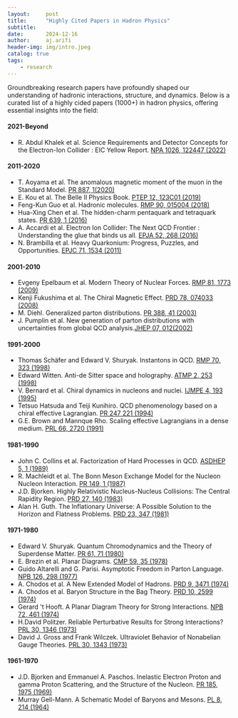```yaml
---
layout:     post
title:      "Highly Cited Papers in Hadron Physics"
subtitle:   
date:       2024-12-16
author:     aj.arifi
header-img: img/intro.jpeg
catalog: true
tags:
    - research
---
```



Groundbreaking research papers have profoundly shaped our understanding of hadronic interactions, structure, and dynamics. 
Below is a curated list of a highly cided papers (1000+) in hadron physics, offering essential insights into the field:

#### 2021-Beyond
- R. Abdul Khalek et al. Science Requirements and Detector Concepts for the Electron-Ion Collider : EIC Yellow Report. [NPA 1026, 122447 (2022)](https://doi.org/10.1016/j.nuclphysa.2022.122447)

#### 2011-2020
- T. Aoyama et al. The anomalous magnetic moment of the muon in the Standard Model. [PR 887, 1(2020)](https://doi.org/10.1016/j.physrep.2020.07.006)
- E. Kou et al. The Belle II Physics Book. [PTEP 12, 123C01 (2019)](https://doi.org/10.1093/ptep/ptz106)
- Feng-Kun Guo et al. Hadronic molecules. [RMP 90, 015004 (2018)](https://doi.org/10.1103/RevModPhys.90.015004)
- Hua-Xing Chen et al. The hidden-charm pentaquark and tetraquark states. [PR 639, 1 (2016)](https://doi.org/10.1016/j.physrep.2016.05.004)
- A. Accardi et al. Electron Ion Collider: The Next QCD Frontier : Understanding the glue that binds us all. [EPJA 52, 268 (2016)](https://doi.org/10.1140/epja/i2016-16268-9)
- N. Brambilla et al. Heavy Quarkonium: Progress, Puzzles, and Opportunities. [EPJC 71, 1534 (2011)](https://doi.org/10.1140/epjc/s10052-010-1534-9)

#### 2001-2010
- Evgeny Epelbaum et al. Modern Theory of Nuclear Forces. [RMP 81, 1773 (2009)](https://doi.org/10.1103/RevModPhys.81.1773)
- Kenji Fukushima et al. The Chiral Magnetic Effect. [PRD 78, 074033 (2008)](https://doi.org/10.1103/PhysRevD.78.074033)
- M. Diehl. Generalized parton distributions. [PR 388, 41 (2003)](https://doi.org/10.1016/j.physrep.2003.08.002)
- J. Pumplin et al. New generation of parton distributions with uncertainties from global QCD analysis.[JHEP 07, 012(2002)](https://iopscience.iop.org/article/10.1088/1126-6708/2002/07/012)


#### 1991-2000
- Thomas Schäfer and Edward V. Shuryak. Instantons in QCD. [RMP 70, 323 (1998)](https://doi.org/10.1103/RevModPhys.70.323)
- Edward Witten. Anti-de Sitter space and holography. [ATMP 2, 253 (1998)](https://doi.org/10.4310/ATMP.1998.v2.n2.a2)
- V. Bernard et al. Chiral dynamics in nucleons and nuclei. [IJMPE 4, 193 (1995)](https://doi.org/10.1142/S0218301395000092)
- Tetsuo Hatsuda and Teiji Kunihiro. QCD phenomenology based on a chiral effective Lagrangian. [PR 247 221 (1994)](https://doi.org/10.1016/0370-1573(94)90022-1)
- G.E. Brown and Mannque Rho. Scaling effective Lagrangians in a dense medium. [PRL 66, 2720 (1991)](https://doi.org/10.1103/PhysRevLett.66.2720)

#### 1981-1990
- John C. Collins et al. Factorization of Hard Processes in QCD. [ASDHEP 5, 1 (1989)](https://doi.org10.1142/9789814503266_0001)
- R. Machleidt et al. The Bonn Meson Exchange Model for the Nucleon Nucleon Interaction. [PR 149, 1 (1987)](https://doi.org/10.1016/S0370-1573(87)80002-9)
- J.D. Bjorken. Highly Relativistic Nucleus-Nucleus Collisions: The Central Rapidity Region. [PRD 27, 140 (1983)](https://doi.org/10.1103/PhysRevD.27.140)
- Alan H. Guth. The Inflationary Universe: A Possible Solution to the Horizon and Flatness Problems. [PRD 23, 347 (1981)](https://doi.org/10.1103/PhysRevD.23.347)

#### 1971-1980
- Edward V. Shuryak. Quantum Chromodynamics and the Theory of Superdense Matter. [PR 61, 71 (1980)](https://doi.org/10.1016/0370-1573(80)90105-2)
- E. Brezin et al. Planar Diagrams. [CMP 59, 35 (1978)](https://doi.org/10.1007/BF01614153)
- Guido Altarelli and G. Parisi. Asymptotic Freedom in Parton Language. [NPB 126, 298 (1977)](https://doi.org/10.1016/0550-3213(77)90384-4)
- A. Chodos et al. A New Extended Model of Hadrons. [PRD 9, 3471 (1974)](https://doi.org/10.1103/PhysRevD.9.3471)
- A. Chodos et al. Baryon Structure in the Bag Theory. [PRD 10, 2599 (1974)](https://doi.org/10.1103/PhysRevD.10.2599)
- Gerard 't Hooft. A Planar Diagram Theory for Strong Interactions. [NPB 72, 461 (1974)](https://doi.org/10.1016/0550-3213(74)90154-0)
- H.David Politzer. Reliable Perturbative Results for Strong Interactions? [PRL 30, 1346 (1973)](https://doi.org/10.1103/PhysRevLett.30.1346)
- David J. Gross and Frank Wilczek. Ultraviolet Behavior of Nonabelian Gauge Theories. [PRL 30, 1343 (1973)](https://doi.org/10.1103/PhysRevLett.30.1343)


#### 1961-1970
- J.D. Bjorken and Emmanuel A. Paschos. Inelastic Electron Proton and gamma Proton Scattering, and the Structure of the Nucleon. [PR 185, 1975 (1969)](https://doi.org/10.1103/PhysRev.185.1975)
- Murray Gell-Mann. A Schematic Model of Baryons and Mesons. [PL 8, 214 (1964)](https://doi.org/10.1016/S0031-9163(64)92001-3)

